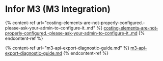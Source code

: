 # Infor M3 (M3 Integration)

{% content-ref url="costing-elements-are-not-properly-configured.-please-ask-your-admin-to-configure-it..md" %}
[costing-elements-are-not-properly-configured.-please-ask-your-admin-to-configure-it..md](costing-elements-are-not-properly-configured.-please-ask-your-admin-to-configure-it..md)
{% endcontent-ref %}

{% content-ref url="m3-api-export-diagnostic-guide.md" %}
[m3-api-export-diagnostic-guide.md](m3-api-export-diagnostic-guide.md)
{% endcontent-ref %}
